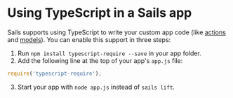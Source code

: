 # Using TypeScript in a Sails app

Sails supports using TypeScript to write your custom app code (like [actions](http://www.sailsjs.com/documentation/concepts/actions-and-controllers) and [models](http://www.sailsjs.com/documentation/concepts/core-concepts-table-of-contents/models-and-orm)).  You can enable this support in three steps:

1. Run `npm install typescript-require --save` in your app folder.
2. Add the following line at the top of your app's `app.js` file:
```javascript
require('typescript-require');
```
3. Start your app with `node app.js` instead of `sails lift`.

<docmeta name="displayName" value="Using TypeScript">
